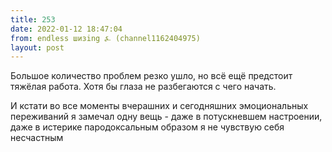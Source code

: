 ```yaml
---
title: 253
date: 2022-01-12 18:47:04
from: endless шизing ⍼ (channel1162404975)
layout: post
---
```


Большое количество проблем резко ушло, но всё ещё предстоит тяжёлая работа. Хотя бы глаза не разбегаются с чего начать.

И кстати во все моменты вчерашних и сегодняшних эмоциональных переживаний я замечал одну вещь - даже в потускневшем настроении, даже в истерике пародоксальным образом я не чувствую себя несчастным
